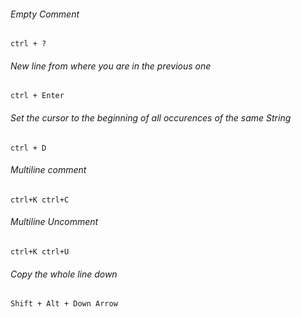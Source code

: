###### Empty Comment

```
ctrl + ?
```

###### New line from where you are in the previous one

```
ctrl + Enter
```

###### Set the cursor to the beginning of all occurences of the same String

```
ctrl + D
```

###### Multiline comment

```
ctrl+K ctrl+C
```

###### Multiline Uncomment

```
ctrl+K ctrl+U
```

###### Copy the whole line down

```
Shift + Alt + Down Arrow
```
